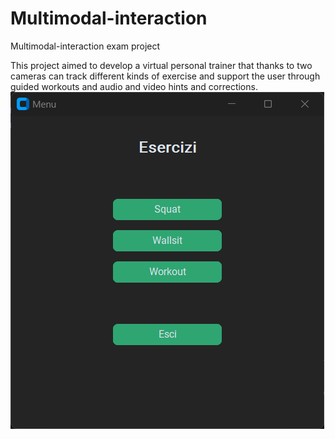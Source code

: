# Multimodal-interaction
Multimodal-interaction exam project

This project aimed to develop a virtual personal trainer that thanks to two cameras can track different kinds of exercise and support the user through guided workouts and audio and video hints and corrections. 
![Alt text](./images/selezione_esercizio.png)
